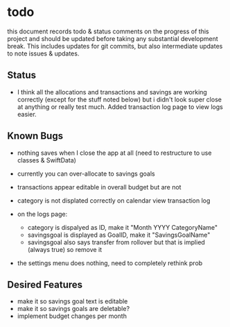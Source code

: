
# todo

this document records todo & status comments on the progress of this project and should be updated before taking any substantial development break. This includes updates for git commits, but also intermediate updates to note issues & updates.

## Status
- I think all the allocations and transactions and savings are working correctly (except for the stuff noted below) but i didn't look super close at anything or really test much. Added transaction log page to view logs easier.

## Known Bugs
- nothing saves when I close the app at all (need to restructure to use classes & SwiftData)

- currently you can over-allocate to savings goals
- transactions appear editable in overall budget but are not
- category is not displated correctly on calendar view transaction log
- on the logs page:
    - category is dispalyed as ID, make it "Month YYYY CategoryName"
    - savingsgoal is displayed as GoalID, make it "SavingsGoalName"
    - savingsgoal also says transfer from rollover but that is implied (always true) so remove it
    
- the settings menu does nothing, need to completely rethink prob

## Desired Features
- make it so savings goal text is editable
- make it so savings goals are deletable?
- implement budget changes per month
